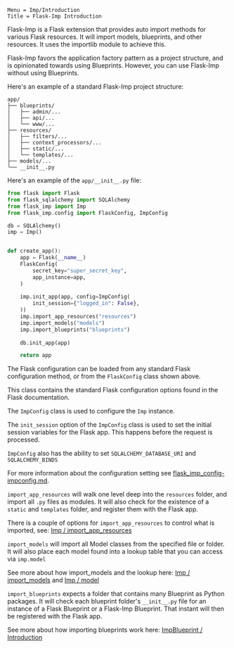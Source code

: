 ```
Menu = Imp/Introduction
Title = Flask-Imp Introduction
```

Flask-Imp is a Flask extension that provides auto import methods for various Flask resources. It will import models,
blueprints, and other resources. It uses the importlib module to achieve this.

Flask-Imp favors the application factory pattern as a project structure, and is opinionated towards using 
Blueprints. However, you can use Flask-Imp without using Blueprints.

Here's an example of a standard Flask-Imp project structure:

```text
app/
├── blueprints/
│   ├── admin/...
│   ├── api/...
│   └── www/...
├── resources/
│   ├── filters/...
│   ├── context_processors/...
│   ├── static/...
│   └── templates/...
├── models/...
└── __init__.py
```

Here's an example of the `app/__init__.py` file:

```python
from flask import Flask
from flask_sqlalchemy import SQLAlchemy
from flask_imp import Imp
from flask_imp.config import FlaskConfig, ImpConfig

db = SQLAlchemy()
imp = Imp()


def create_app():
    app = Flask(__name__)
    FlaskConfig(
        secret_key="super_secret_key",
        app_instance=app,
    )
    
    imp.init_app(app, config=ImpConfig(
        init_session={"logged_in": False},
    ))
    imp.import_app_resources("resources")
    imp.import_models("models")
    imp.import_blueprints("blueprints")
    
    db.init_app(app)

    return app
```

The Flask configuration can be loaded from any standard Flask configuration method, or from the `FlaskConfig` class
shown above.

This class contains the standard Flask configuration options found in the Flask documentation.

The `ImpConfig` class is used to configure the `Imp` instance.

The `init_session` option of the `ImpConfig` class is used to set the initial session variables for the Flask app. 
This happens before the request is processed.

`ImpConfig` also has the ability to set `SQLALCHEMY_DATABASE_URI` and `SQLALCHEMY_BINDS`

For more information about the configuration setting see 
[flask_imp_config-impconfig.md](flask_imp_config-impconfig.html).

`import_app_resources` will walk one level deep into the `resources` folder, and import 
all `.py` files as modules. 
It will also check for the existence of a `static` and `templates` folder, and register them with the Flask app.

There is a couple of options for `import_app_resources` to control what
is imported, see: [Imp / import_app_resources](imp-import_app_resources.html)

`import_models` will import all Model classes from the specified file or folder. It will also place each model found
into a lookup table that you can access via `imp.model`

See more about how import_models and the lookup
here: [Imp / import_models](imp-import_models.html) and [Imp / model](imp-model.html)

`import_blueprints` expects a folder that contains many Blueprint as Python packages.
It will check each blueprint folder's `__init__.py` file for an instance of a Flask Blueprint or a
Flask-Imp Blueprint. That instant will then be registered with the Flask app.

See more about how importing blueprints work here: [ImpBlueprint / Introduction](impblueprint-introduction.html)
